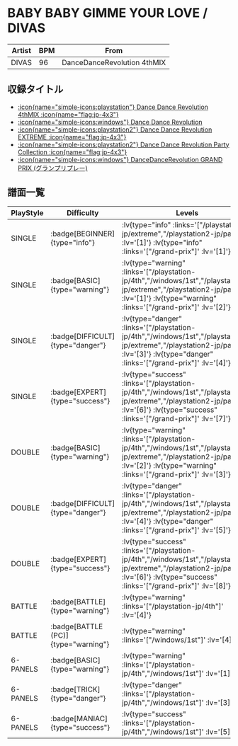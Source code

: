 # BABY BABY GIMME YOUR LOVE / DIVAS

|Artist|BPM|From|
|------|---|----|
|DIVAS|96|DanceDanceRevolution 4thMIX|

## 収録タイトル

- [ :icon{name="simple-icons:playstation"} Dance Dance Revolution 4thMIX :icon{name="flag:jp-4x3"} ](/playstation-jp/4th)
- [ :icon{name="simple-icons:windows"} Dance Dance Revolution](/windows/1st)
- [ :icon{name="simple-icons:playstation2"} Dance Dance Revolution EXTREME :icon{name="flag:jp-4x3"} ](/playstation2-jp/extreme)
- [ :icon{name="simple-icons:playstation2"} Dance Dance Revolution Party Collection :icon{name="flag:jp-4x3"} ](/playstation2-jp/party)
- [ :icon{name="simple-icons:windows"} DanceDanceRevolution GRAND PRIX (グランプリプレー)](/grand-prix)

## 譜面一覧

|PlayStyle|Difficulty|Levels|Notes|Movie|
|---------|----------|------|-----|-----|
|SINGLE| :badge[BEGINNER]{type="info"} | :lv{type="info" :links='["/playstation2-jp/extreme","/playstation2-jp/party"]' :lv='[1]'}  :lv{type="info" :links='["/grand-prix"]' :lv='[1]'} |52/0||
|SINGLE| :badge[BASIC]{type="warning"} | :lv{type="warning" :links='["/playstation-jp/4th","/windows/1st","/playstation2-jp/extreme","/playstation2-jp/party"]' :lv='[1]'}  :lv{type="warning" :links='["/grand-prix"]' :lv='[2]'} |62/0||
|SINGLE| :badge[DIFFICULT]{type="danger"} | :lv{type="danger" :links='["/playstation-jp/4th","/windows/1st","/playstation2-jp/extreme","/playstation2-jp/party"]' :lv='[3]'}  :lv{type="danger" :links='["/grand-prix"]' :lv='[4]'} |110/0||
|SINGLE| :badge[EXPERT]{type="success"} | :lv{type="success" :links='["/playstation-jp/4th","/windows/1st","/playstation2-jp/extreme","/playstation2-jp/party"]' :lv='[6]'}  :lv{type="success" :links='["/grand-prix"]' :lv='[7]'} |163/0||
|DOUBLE| :badge[BASIC]{type="warning"} | :lv{type="warning" :links='["/playstation-jp/4th","/windows/1st","/playstation2-jp/extreme","/playstation2-jp/party"]' :lv='[2]'}  :lv{type="warning" :links='["/grand-prix"]' :lv='[3]'} |80/0||
|DOUBLE| :badge[DIFFICULT]{type="danger"} | :lv{type="danger" :links='["/playstation-jp/4th","/windows/1st","/playstation2-jp/extreme","/playstation2-jp/party"]' :lv='[4]'}  :lv{type="danger" :links='["/grand-prix"]' :lv='[5]'} |107/0||
|DOUBLE| :badge[EXPERT]{type="success"} | :lv{type="success" :links='["/playstation-jp/4th","/windows/1st","/playstation2-jp/extreme","/playstation2-jp/party"]' :lv='[6]'}  :lv{type="success" :links='["/grand-prix"]' :lv='[8]'} |176/0||
|BATTLE| :badge[BATTLE]{type="warning"} | :lv{type="warning" :links='["/playstation-jp/4th"]' :lv='[4]'} |||
|BATTLE| :badge[BATTLE (PC)]{type="warning"} | :lv{type="warning" :links='["/windows/1st"]' :lv='[4]'} |||
|6-PANELS| :badge[BASIC]{type="warning"} | :lv{type="warning" :links='["/playstation-jp/4th","/windows/1st"]' :lv='[1]'} |62/0||
|6-PANELS| :badge[TRICK]{type="danger"} | :lv{type="danger" :links='["/playstation-jp/4th","/windows/1st"]' :lv='[3]'} |97/0||
|6-PANELS| :badge[MANIAC]{type="success"} | :lv{type="success" :links='["/playstation-jp/4th","/windows/1st"]' :lv='[5]'} |162/0||
